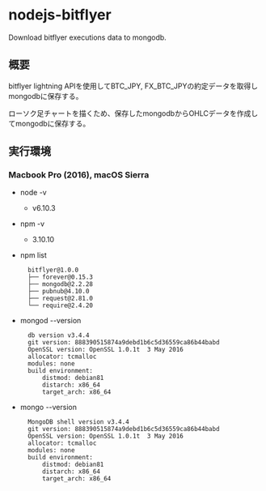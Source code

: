# nodejs-bitflyer
Download bitflyer executions data to mongodb.

## 概要

bitflyer lightning APIを使用してBTC_JPY, FX_BTC_JPYの約定データを取得しmongodbに保存する。

ローソク足チャートを描くため、保存したmongodbからOHLCデータを作成してmongodbに保存する。

## 実行環境

### Macbook Pro (2016), macOS Sierra

* node -v
	* v6.10.3

* npm -v
	 * 3.10.10

* npm list

		bitflyer@1.0.0
		├── forever@0.15.3
		├── mongodb@2.2.28
		├── pubnub@4.10.0
		├── request@2.81.0
		└── require@2.4.20

* mongod --version

		db version v3.4.4
		git version: 888390515874a9debd1b6c5d36559ca86b44babd
		OpenSSL version: OpenSSL 1.0.1t  3 May 2016
		allocator: tcmalloc
		modules: none
		build environment:
			distmod: debian81
			distarch: x86_64
			target_arch: x86_64

* mongo --version

		MongoDB shell version v3.4.4
		git version: 888390515874a9debd1b6c5d36559ca86b44babd
		OpenSSL version: OpenSSL 1.0.1t  3 May 2016
		allocator: tcmalloc
		modules: none
		build environment:
			distmod: debian81
			distarch: x86_64
			target_arch: x86_64


